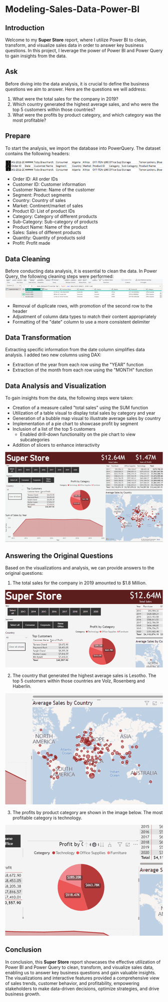 
# Modeling-Sales-Data-Power-BI

## Introduction

Welcome to my **Super Store** report, where I utilize Power BI to clean, transform, and visualize sales data in order to answer key business questions. In this project, I leverage the power of Power BI and Power Query to gain insights from the data.

## Ask

Before diving into the data analysis, it is crucial to define the business questions we aim to answer. Here are the questions we will address:

1. What were the total sales for the company in 2019?
2. Which country generated the highest average sales, and who were the top 5 customers within those countries?
3. What were the profits by product category, and which category was the most profitable?

## Prepare

To start the analysis, we import the database into PowerQuery. The dataset contains the following headers:


![data headers](https://github.com/NIKJOJO/Modeling-Sales-Data-Power-BI/blob/main/data%20headers.png)
- Order ID: All order IDs
- Customer ID: Customer information
- Customer Name: Name of the customer
- Segment: Product segments
- Country: Country of sales
- Market: Continent/market of sales
- Product ID: List of product IDs
- Category: Category of different products
- Sub-Category: Sub-category of products
- Product Name: Name of the product
- Sales: Sales of different products
- Quantity: Quantity of products sold
- Profit: Profit made

## Data Cleaning

Before conducting data analysis, it is essential to clean the data. In Power Query, the following cleaning steps were performed:
![power query](https://github.com/NIKJOJO/Modeling-Sales-Data-Power-BI/blob/main/power%20query.png)

- Removal of duplicate rows, with promotion of the second row to the header
- Adjustment of column data types to match their content appropriately
- Formatting of the "date" column to use a more consistent delimiter

## Data Transformation

Extracting specific information from the date column simplifies data analysis. I added two new columns using DAX:

- Extraction of the year from each row using the "YEAR" function
- Extraction of the month from each row using the "MONTH" function

## Data Analysis and Visualization

To gain insights from the data, the following steps were taken:

- Creation of a measure called "total sales" using the SUM function
- Utilization of a table visual to display total sales by category and year
- Generation of a bubble map visual to illustrate average sales by country
- Implementation of a pie chart to showcase profit by segment
- Inclusion of a list of the top 5 customers
	- Enabled drill-down functionality on the pie chart to view subcategories
- Addition of slicers to enhance interactivity



![overview of report](https://github.com/NIKJOJO/Modeling-Sales-Data-Power-BI/blob/main/Overview%20Report.gif)

## Answering the Original Questions

Based on the visualizations and analysis, we can provide answers to the original questions:

1. The total sales for the company in 2019 amounted to $1.8 Million.


![question1](https://github.com/NIKJOJO/Modeling-Sales-Data-Power-BI/blob/main/Question1.gif)


2. The country that generated the highest average sales is Lesotho. The top 5 customers within those countries are Volz, Rosenberg and Haberlin.


![question2](https://github.com/NIKJOJO/Modeling-Sales-Data-Power-BI/blob/main/Question2.gif)


3. The profits by product category are shown in the image below. The most profitable category is technology.


![question3](https://github.com/NIKJOJO/Modeling-Sales-Data-Power-BI/blob/main/Question3.gif)



## Conclusion

In conclusion, this **Super Store** report showcases the effective utilization of Power BI and Power Query to clean, transform, and visualize sales data, enabling us to answer key business questions and gain valuable insights. The visualizations and interactive features provided a comprehensive view of sales trends, customer behavior, and profitability, empowering stakeholders to make data-driven decisions, optimize strategies, and drive business growth.
